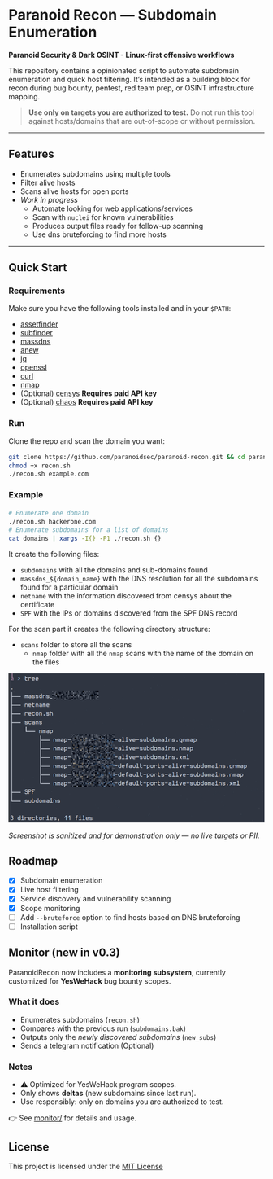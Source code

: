 # Paranoid Recon — Subdomain Enumeration

**Paranoid Security & Dark OSINT - Linux-first offensive workflows**

This repository contains a opinionated script to automate subdomain enumeration and quick host filtering.
It’s intended as a building block for recon during bug bounty, pentest, red team prep, or OSINT infrastructure mapping.

> **Use only on targets you are authorized to test.**
> Do not run this tool against hosts/domains that are out-of-scope or without permission.

---

## Features

- Enumerates subdomains using multiple tools
- Filter alive hosts
- Scans alive hosts for open ports
- *Work in progress*
  - Automate looking for web applications/services
  - Scan with `nuclei` for known vulnerabilities
  - Produces output files ready for follow-up scanning
  - Use dns bruteforcing to find more hosts

---

## Quick Start

### Requirements

Make sure you have the following tools installed and in your `$PATH`:
- [assetfinder](https://github.com/tomnomnom/assetfinder)
- [subfinder](https://github.com/projectdiscovery/subfinder)
- [massdns](https://github.com/blechschmidt/massdns)
- [anew](https://github.com/tomnomnom/anew)
- [jq](https://jqlang.org/)
- [openssl](https://www.openssl.org/)
- [curl](https://curl.se/docs/manpage.html)
- [nmap](https://nmap.org/)
- (Optional) [censys](https://censys-python.readthedocs.io/en/stable/quick-start.html) **Requires paid API key**
- (Optional) [chaos](https://chaos.projectdiscovery.io/) **Requires paid API key**

### Run

Clone the repo and scan the domain you want:

```bash
git clone https://github.com/paranoidsec/paranoid-recon.git && cd paranoid-recon
chmod +x recon.sh
./recon.sh example.com
```

### Example

```bash
# Enumerate one domain
./recon.sh hackerone.com
# Enumerate subdomains for a list of domains
cat domains | xargs -I{} -P1 ./recon.sh {}
```

It create the following files:
- `subdomains` with all the domains and sub-domains found
- `massdns_${domain_name}` with the DNS resolution for all the subdomains found for a particular domain
- `netname` with the information discovered from censys about the certificate
- `SPF` with the IPs or domains discovered from the SPF DNS record

For the scan part it creates the following directory structure:
- `scans` folder to store all the scans
    - `nmap` folder with all the `nmap` scans with the name of the domain on the files

![Example output of the recon script](./images/sample_output.png)

*Screenshot is sanitized and for demonstration only — no live targets or PII.*

## Roadmap

- [x] Subdomain enumeration
- [x] Live host filtering
- [x] Service discovery and vulnerability scanning
- [x] Scope monitoring
- [ ] Add `--bruteforce` option to find hosts based on DNS bruteforcing
- [ ] Installation script

## Monitor (new in v0.3)

ParanoidRecon now includes a **monitoring subsystem**, currently customized for **YesWeHack** bug bounty scopes.

### What it does

- Enumerates subdomains (`recon.sh`)
- Compares with the previous run (`subdomains.bak`)
- Outputs only the *newly discovered subdomains* (`new_subs`)
- Sends a telegram notification (Optional)

### Notes

- ⚠️ Optimized for YesWeHack program scopes.  
- Only shows **deltas** (new subdomains since last run).  
- Use responsibly: only on domains you are authorized to test.  

👉 See [monitor/](monitor/) for details and usage.

## License

This project is licensed under the [MIT License](LICENSE)
